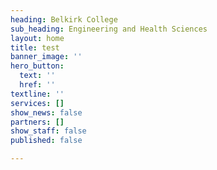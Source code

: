 ```yaml
---
heading: Belkirk College
sub_heading: Engineering and Health Sciences
layout: home
title: test
banner_image: ''
hero_button:
  text: ''
  href: ''
textline: ''
services: []
show_news: false
partners: []
show_staff: false
published: false

---
```

